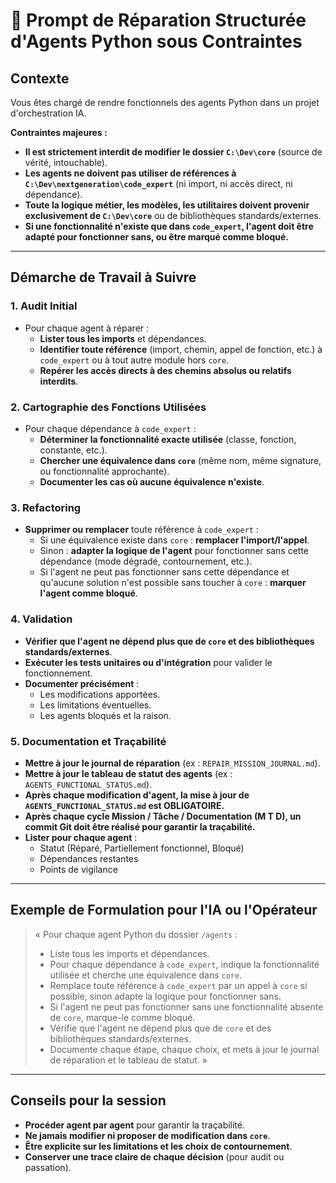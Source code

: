 # 📝 Prompt de Réparation Structurée d'Agents Python sous Contraintes

## Contexte
Vous êtes chargé de rendre fonctionnels des agents Python dans un projet d'orchestration IA.

**Contraintes majeures :**
- **Il est strictement interdit de modifier le dossier `C:\Dev\core`** (source de vérité, intouchable).
- **Les agents ne doivent pas utiliser de références à `C:\Dev\nextgeneration\code_expert`** (ni import, ni accès direct, ni dépendance).
- **Toute la logique métier, les modèles, les utilitaires doivent provenir exclusivement de `C:\Dev\core`** ou de bibliothèques standards/externes.
- **Si une fonctionnalité n'existe que dans `code_expert`, l'agent doit être adapté pour fonctionner sans, ou être marqué comme bloqué.**

---

## Démarche de Travail à Suivre

### 1. Audit Initial
- Pour chaque agent à réparer :
    - **Lister tous les imports** et dépendances.
    - **Identifier toute référence** (import, chemin, appel de fonction, etc.) à `code_expert` ou à tout autre module hors `core`.
    - **Repérer les accès directs à des chemins absolus ou relatifs interdits**.

### 2. Cartographie des Fonctions Utilisées
- Pour chaque dépendance à `code_expert` :
    - **Déterminer la fonctionnalité exacte utilisée** (classe, fonction, constante, etc.).
    - **Chercher une équivalence dans `core`** (même nom, même signature, ou fonctionnalité approchante).
    - **Documenter les cas où aucune équivalence n'existe**.

### 3. Refactoring
- **Supprimer ou remplacer** toute référence à `code_expert` :
    - Si une équivalence existe dans `core` : **remplacer l'import/l'appel**.
    - Sinon : **adapter la logique de l'agent** pour fonctionner sans cette dépendance (mode dégradé, contournement, etc.).
    - Si l'agent ne peut pas fonctionner sans cette dépendance et qu'aucune solution n'est possible sans toucher à `core` : **marquer l'agent comme bloqué**.

### 4. Validation
- **Vérifier que l'agent ne dépend plus que de `core` et des bibliothèques standards/externes**.
- **Exécuter les tests unitaires ou d'intégration** pour valider le fonctionnement.
- **Documenter précisément** :
    - Les modifications apportées.
    - Les limitations éventuelles.
    - Les agents bloqués et la raison.

### 5. Documentation et Traçabilité
- **Mettre à jour le journal de réparation** (ex : `REPAIR_MISSION_JOURNAL.md`).
- **Mettre à jour le tableau de statut des agents** (ex : `AGENTS_FUNCTIONAL_STATUS.md`).
- **Après chaque modification d'agent, la mise à jour de `AGENTS_FUNCTIONAL_STATUS.md` est OBLIGATOIRE.**
- **Après chaque cycle Mission / Tâche / Documentation (M T D), un commit Git doit être réalisé pour garantir la traçabilité.**
- **Lister pour chaque agent** :
    - Statut (Réparé, Partiellement fonctionnel, Bloqué)
    - Dépendances restantes
    - Points de vigilance

---

## Exemple de Formulation pour l'IA ou l'Opérateur

> « Pour chaque agent Python du dossier `/agents` :
> - Liste tous les imports et dépendances.
> - Pour chaque dépendance à `code_expert`, indique la fonctionnalité utilisée et cherche une équivalence dans `core`.
> - Remplace toute référence à `code_expert` par un appel à `core` si possible, sinon adapte la logique pour fonctionner sans.
> - Si l'agent ne peut pas fonctionner sans une fonctionnalité absente de `core`, marque-le comme bloqué.
> - Vérifie que l'agent ne dépend plus que de `core` et des bibliothèques standards/externes.
> - Documente chaque étape, chaque choix, et mets à jour le journal de réparation et le tableau de statut. »

---

## Conseils pour la session
- **Procéder agent par agent** pour garantir la traçabilité.
- **Ne jamais modifier ni proposer de modification dans `core`**.
- **Être explicite sur les limitations et les choix de contournement**.
- **Conserver une trace claire de chaque décision** (pour audit ou passation). 